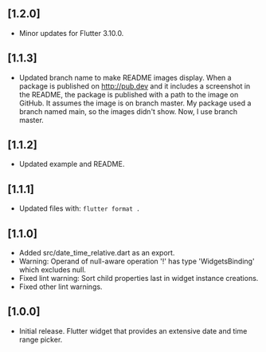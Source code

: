 ## [1.2.0]

- Minor updates for Flutter 3.10.0.

## [1.1.3]

- Updated branch name to make README images display.
When a package is published on http://pub.dev and it includes a screenshot in
the README, the package is published with a path to the image on GitHub.
It assumes the image is on branch master. My package used a branch named main,
so the images didn't show. Now, I use branch master.

## [1.1.2]

- Updated example and README.

## [1.1.1]

- Updated files with: `flutter format .`

## [1.1.0]

- Added src/date_time_relative.dart as an export.
- Warning: Operand of null-aware operation '!' has type 'WidgetsBinding' which excludes null.
- Fixed lint warning: Sort child properties last in widget instance creations.
- Fixed other lint warnings.

## [1.0.0]

- Initial release. Flutter widget that provides an extensive date and time range picker.
